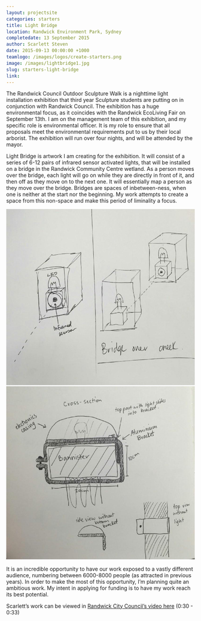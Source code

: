 ```yaml
---
layout: projectsite
categories: starters
title: Light Bridge
location: Randwick Environment Park, Sydney
completedate: 13 September 2015
author: Scarlett Steven
date: 2015-09-13 00:00:00 +1000
teamlogo: /images/logos/create-starters.png
image: /images/lightbridge1.jpg
slug: starters-light-bridge
link:
---
```


<p>The Randwick Council Outdoor Sculpture Walk is a night­time light installation exhibition that third year Sculpture students are putting on in conjunction with Randwick Council. The exhibition has a huge environmental focus, as it coincides with the Randwick Eco­Living Fair on September 13th. I am on the management team of this exhibition, and my specific role is environmental officer. It is my role to ensure that all proposals meet the environmental requirements put to us by their local arborist. The exhibition will run over four nights, and will be attended by the mayor.</p>
 <p>Light Bridge is artwork I am creating for the exhibition. It will consist of a series of 6-12 pairs of infrared sensor activated lights, that will be installed on a bridge in the Randwick Community Centre wetland. As a person moves over the bridge, each light will go on while they are directly in front of it, and then off as they move on to the next one. It will essentially map a person as they move over the bridge. Bridges are spaces of inbetween-ness, when one is neither at the start nor the beginning. My work attempts to create a space from this non-space and make this period of liminality a focus.</p>
 <img src="/images/lightbridge2.jpg" class="contentimg">
 <img src="/images/lightbridge3.jpg" class="contentimg">
 <p>It is an incredible opportunity to have our work exposed to a vastly different audience, numbering between 6000-­8000 people (as attracted in previous years). In order to make the most of this opportunity, I’m planning quite an ambitious work. My intent in applying for funding is to have my work reach its best potential.</p>
 <p>Scarlett’s work can be viewed in <a href ="https://www.youtube.com/watch?v=sF6wnBgo5nc" target="_blank">Randwick City Council’s video here</a> (0:30 - 0:33)</p>
 